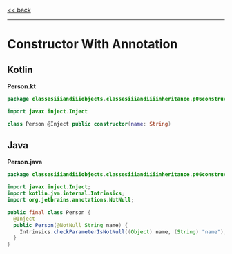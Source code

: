 
[<< back](https://github.com/tomasbjerre/yet-another-kotlin-vs-java-comparison)

-----------------------------

# Constructor With Annotation

## Kotlin

**Person.kt**

```kotlin
package classesiiiandiiiobjects.classesiiiandiiiinheritance.p06constructoriiiwithiiiannotation

import javax.inject.Inject

class Person @Inject public constructor(name: String)
```

## Java

**Person.java**

```java
package classesiiiandiiiobjects.classesiiiandiiiinheritance.p06constructoriiiwithiiiannotation;

import javax.inject.Inject;
import kotlin.jvm.internal.Intrinsics;
import org.jetbrains.annotations.NotNull;

public final class Person {
  @Inject
  public Person(@NotNull String name) {
    Intrinsics.checkParameterIsNotNull((Object) name, (String) "name");
  }
}

```
